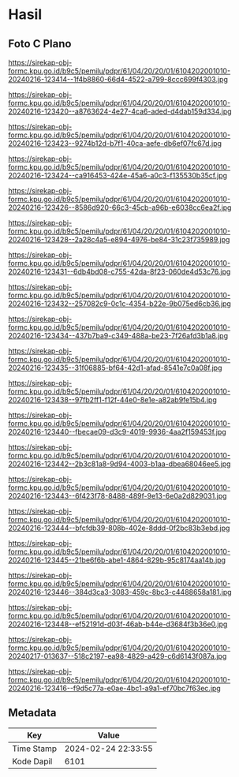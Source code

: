 # Hasil

## Foto C Plano

https://sirekap-obj-formc.kpu.go.id/b9c5/pemilu/pdpr/61/04/20/20/01/6104202001010-20240216-123414--1f4b8860-66d4-4522-a799-8ccc699f4303.jpg

https://sirekap-obj-formc.kpu.go.id/b9c5/pemilu/pdpr/61/04/20/20/01/6104202001010-20240216-123420--a8763624-4e27-4ca6-aded-d4dab159d334.jpg

https://sirekap-obj-formc.kpu.go.id/b9c5/pemilu/pdpr/61/04/20/20/01/6104202001010-20240216-123423--9274b12d-b7f1-40ca-aefe-db6ef07fc67d.jpg

https://sirekap-obj-formc.kpu.go.id/b9c5/pemilu/pdpr/61/04/20/20/01/6104202001010-20240216-123424--ca916453-424e-45a6-a0c3-f135530b35cf.jpg

https://sirekap-obj-formc.kpu.go.id/b9c5/pemilu/pdpr/61/04/20/20/01/6104202001010-20240216-123426--8586d920-66c3-45cb-a96b-e6038cc6ea2f.jpg

https://sirekap-obj-formc.kpu.go.id/b9c5/pemilu/pdpr/61/04/20/20/01/6104202001010-20240216-123428--2a28c4a5-e894-4976-be84-31c23f735989.jpg

https://sirekap-obj-formc.kpu.go.id/b9c5/pemilu/pdpr/61/04/20/20/01/6104202001010-20240216-123431--6db4bd08-c755-42da-8f23-060de4d53c76.jpg

https://sirekap-obj-formc.kpu.go.id/b9c5/pemilu/pdpr/61/04/20/20/01/6104202001010-20240216-123432--257082c9-0c1c-4354-b22e-9b075ed6cb36.jpg

https://sirekap-obj-formc.kpu.go.id/b9c5/pemilu/pdpr/61/04/20/20/01/6104202001010-20240216-123434--437b7ba9-c349-488a-be23-7f26afd3b1a8.jpg

https://sirekap-obj-formc.kpu.go.id/b9c5/pemilu/pdpr/61/04/20/20/01/6104202001010-20240216-123435--31f06885-bf64-42d1-afad-8541e7c0a08f.jpg

https://sirekap-obj-formc.kpu.go.id/b9c5/pemilu/pdpr/61/04/20/20/01/6104202001010-20240216-123438--97fb2ff1-f12f-44e0-8e1e-a82ab9fe15b4.jpg

https://sirekap-obj-formc.kpu.go.id/b9c5/pemilu/pdpr/61/04/20/20/01/6104202001010-20240216-123440--fbecae09-d3c9-4019-9936-4aa2f159453f.jpg

https://sirekap-obj-formc.kpu.go.id/b9c5/pemilu/pdpr/61/04/20/20/01/6104202001010-20240216-123442--2b3c81a8-9d94-4003-b1aa-dbea68046ee5.jpg

https://sirekap-obj-formc.kpu.go.id/b9c5/pemilu/pdpr/61/04/20/20/01/6104202001010-20240216-123443--6f423f78-8488-489f-9e13-6e0a2d829031.jpg

https://sirekap-obj-formc.kpu.go.id/b9c5/pemilu/pdpr/61/04/20/20/01/6104202001010-20240216-123444--bfcfdb39-808b-402e-8ddd-0f2bc83b3ebd.jpg

https://sirekap-obj-formc.kpu.go.id/b9c5/pemilu/pdpr/61/04/20/20/01/6104202001010-20240216-123445--21be6f6b-abe1-4864-829b-95c8174aa14b.jpg

https://sirekap-obj-formc.kpu.go.id/b9c5/pemilu/pdpr/61/04/20/20/01/6104202001010-20240216-123446--384d3ca3-3083-459c-8bc3-c4488658a181.jpg

https://sirekap-obj-formc.kpu.go.id/b9c5/pemilu/pdpr/61/04/20/20/01/6104202001010-20240216-123448--ef52191d-d03f-46ab-b44e-d3684f3b36e0.jpg

https://sirekap-obj-formc.kpu.go.id/b9c5/pemilu/pdpr/61/04/20/20/01/6104202001010-20240217-013637--518c2197-ea98-4829-a429-c6d6143f087a.jpg

https://sirekap-obj-formc.kpu.go.id/b9c5/pemilu/pdpr/61/04/20/20/01/6104202001010-20240216-123416--f9d5c77a-e0ae-4bc1-a9a1-ef70bc7f63ec.jpg


## Metadata

| Key        | Value               |
| ---------- | ------------------- |
| Time Stamp | 2024-02-24 22:33:55 |
| Kode Dapil | 6101                |




